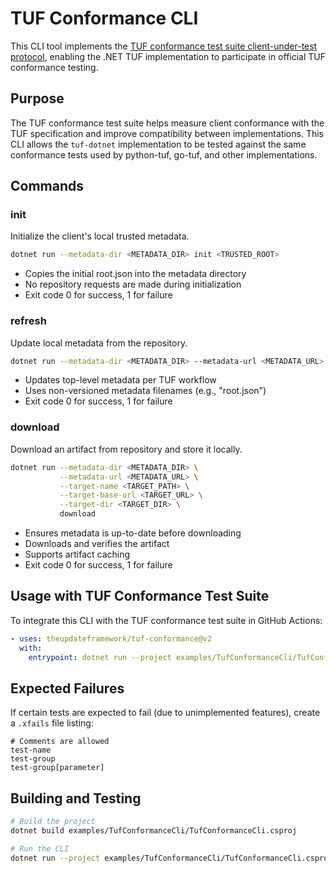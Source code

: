 # TUF Conformance CLI

This CLI tool implements the [TUF conformance test suite client-under-test protocol](https://github.com/theupdateframework/tuf-conformance/blob/main/CLIENT-CLI.md), enabling the .NET TUF implementation to participate in official TUF conformance testing.

## Purpose

The TUF conformance test suite helps measure client conformance with the TUF specification and improve compatibility between implementations. This CLI allows the `tuf-dotnet` implementation to be tested against the same conformance tests used by python-tuf, go-tuf, and other implementations.

## Commands

### init
Initialize the client's local trusted metadata.

```bash
dotnet run --metadata-dir <METADATA_DIR> init <TRUSTED_ROOT>
```

- Copies the initial root.json into the metadata directory
- No repository requests are made during initialization
- Exit code 0 for success, 1 for failure

### refresh
Update local metadata from the repository.

```bash
dotnet run --metadata-dir <METADATA_DIR> --metadata-url <METADATA_URL> refresh
```

- Updates top-level metadata per TUF workflow
- Uses non-versioned metadata filenames (e.g., "root.json")
- Exit code 0 for success, 1 for failure

### download
Download an artifact from repository and store it locally.

```bash
dotnet run --metadata-dir <METADATA_DIR> \
           --metadata-url <METADATA_URL> \
           --target-name <TARGET_PATH> \
           --target-base-url <TARGET_URL> \
           --target-dir <TARGET_DIR> \
           download
```

- Ensures metadata is up-to-date before downloading
- Downloads and verifies the artifact
- Supports artifact caching
- Exit code 0 for success, 1 for failure

## Usage with TUF Conformance Test Suite

To integrate this CLI with the TUF conformance test suite in GitHub Actions:

```yaml
- uses: theupdateframework/tuf-conformance@v2
  with:
    entrypoint: dotnet run --project examples/TufConformanceCli/TufConformanceCli.csproj --
```

## Expected Failures

If certain tests are expected to fail (due to unimplemented features), create a `.xfails` file listing:

```
# Comments are allowed
test-name
test-group
test-group[parameter]
```

## Building and Testing

```bash
# Build the project
dotnet build examples/TufConformanceCli/TufConformanceCli.csproj

# Run the CLI
dotnet run --project examples/TufConformanceCli/TufConformanceCli.csproj -- --help
```